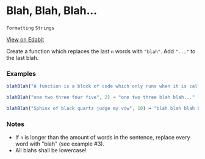 # Blah, Blah, Blah...

`Formatting` `Strings`

[View on Edabit](https://edabit.com/challenge/sTk6vyGewy3vZbZkD)

Create a function which replaces the last `n` words with `"blah"`. Add `"..."` to the last blah.

### Examples

```js
blahBlah("A function is a block of code which only runs when it is called",  5) ➞ "A function is a block of code which only blah blah blah blah blah..."

blahBlah("one two three four five", 2) ➞ "one two three blah blah..."

blahBlah("Sphinx of black quartz judge my vow", 10) ➞ "blah blah blah blah blah blah blah..."
```

### Notes

- If `n` is longer than the amount of words in the sentence, replace every word with "blah" (see example #3).
- All blahs shall be lowercase!
